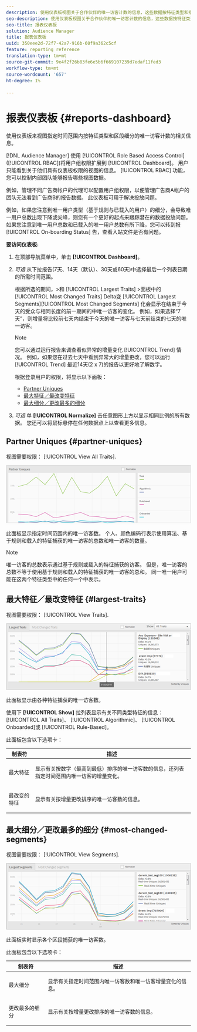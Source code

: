 ```yaml
---
description: 使用仪表板视图关于合作伙伴的唯一访客计数的信息，这些数据按特征类型和指定时间范围内的区段细分。
seo-description: 使用仪表板视图关于合作伙伴的唯一访客计数的信息，这些数据按特征类型和指定时间范围内的区段细分。
seo-title: 报表仪表板
solution: Audience Manager
title: 报表仪表板
uuid: 350eee2d-72f7-42a7-916b-60f9a362c5cf
feature: reporting reference
translation-type: tm+mt
source-git-commit: 9e4f2f26b83fe6e5b6f669107239d7edaf11fed3
workflow-type: tm+mt
source-wordcount: '657'
ht-degree: 1%

---
```



# 报表仪表板 {#reports-dashboard}

使用仪表板来视图指定时间范围内按特征类型和区段细分的唯一访客计数的相关信息。

<!-- 

c_dashboard.xml

 -->

[!DNL Audience Manager] 使用 [!UICONTROL Role Based Access Control] ([!UICONTROL RBAC])将用户组权限扩展到 [!UICONTROL Dashboard]。 用户只能看到关于他们具有仪表板权限的视图的信息。 [!UICONTROL RBAC] 功能，您可以控制内部团队能够报告哪些视图数据。

例如，管理不同广告商帐户的代理可以配置用户组权限，以便管理广告商A帐户的团队无法看到广告商B的报告数据。 此仪表板可用于解决投放问题。

例如，如果您注意到唯一用户类型（基于规则与已载入的用户）的细分，会导致唯一用户总数出现下降或尖峰，则您有一个更好的起点来跟踪潜在的数据投放问题。 如果您注意到唯一用户总数和已载入的唯一用户总数有所下降，您可以转到报 [!UICONTROL On-boarding Status] 告，查看入站文件是否有问题。

**要访问仪表板:**

1. 在顶部导航菜单中，单击 **[!UICONTROL Dashboard]**。
2. *可选* 从下拉报告(7天、14天（默认）、30天或60天)中选择最后一个列表日期的所需时间范围。

   根据所选的期间，>和 [!UICONTROL Largest Traits] >面板中的 [!UICONTROL Most Changed Traits] Delta变 [!UICONTROL Largest Segments][!UICONTROL Most Changed Segments] 化会显示在结束于今天的受众与相同长度的前一期间的中唯一访客的变化。 例如，如果选择“7天”，则增量将比较前七天内结束于今天的唯一访客与七天前结束的七天的唯一访客。

   >[!NOTE]
   >
   >您可以通过运行报告来调查看似异常的增量变化 [!UICONTROL Trend] 情况。 例如，如果您在过去七天中看到异常大的增量更改，您可以运行 [!UICONTROL Trend] 最近14天(2 x 7)的报告以更好地了解数字。

   根据登录用户的权限，将显示以下面板：

   * [Partner Uniques](../reporting/reports-dashboard.md#partner-uniques)
   * [最大特征／最改变特征](../reporting/reports-dashboard.md#largest-traits)
   * [最大细分／更改最多的细分](../reporting/reports-dashboard.md#most-changed-segments)

3. *可选* 单 **[!UICONTROL Normalize]** 击任意图形上方以显示相同比例的所有数据。 您还可以将鼠标悬停在任何数据点上以查看更多信息。

## Partner Uniques {#partner-uniques}

视图需要权限： [!UICONTROL View All Traits].

![](assets/partner_uniques.png)

此面板显示指定时间范围内的唯一访客数。 个人、颜色编码行表示使用算法、基于规则和载入的特征捕获的唯一访客的总数和唯一访客的数量。

>[!NOTE]
>
>唯一访客的总数表示通过基于规则或载入的特征捕获的访客。 但是，唯一访客的总数不等于使用基于规则和载入的特征捕获的唯一访客的总和。 同一唯一用户可能在这两个特征类型中的任何一个中表示。

## 最大特征／最改变特征 {#largest-traits}

视图需要权限： [!UICONTROL View Traits].

![](assets/largest_traits.png)

此面板显示由各种特征捕获的唯一访客数。

使用下 **[!UICONTROL Show]** 拉列表显示有关不同类型特征的信息： [!UICONTROL All Traits]、 [!UICONTROL Algorithmic]、 [!UICONTROL Onboarded]或 [!UICONTROL Rule-Based]。

此面板包含以下选项卡：

<table id="table_DA48BDEB4E0143BEA4EB85AC26FF6AE3"> 
 <thead> 
  <tr> 
   <th colname="col1" class="entry"> 制表符 </th> 
   <th colname="col2" class="entry"> 描述 </th> 
  </tr> 
 </thead>
 <tbody> 
  <tr> 
   <td colname="col1"> <p><span class="wintitle"> 最大特征</span> </p> </td> 
   <td colname="col2"> <p>显示有关按数字（最高到最低）排序的唯一访客数的信息，还列表指定时间范围内唯一访客的增量变化。 </p> </td> 
  </tr> 
  <tr> 
   <td colname="col1"> <p><span class="wintitle"> 最改变的特征</span> </p> </td> 
   <td colname="col2"> <p>显示有关按增量更改排序的唯一访客数的信息。 </p> </td> 
  </tr> 
 </tbody> 
</table>

## 最大细分／更改最多的细分 {#most-changed-segments}

视图需要权限： [!UICONTROL View Segments].

![](assets/largest_segments.png)

此面板实时显示各个区段捕获的唯一访客数。

此面板包含以下选项卡：

<table id="table_8E22E0579FA74C5A86CC40B40B2548BE"> 
 <thead> 
  <tr> 
   <th colname="col1" class="entry"> 制表符 </th> 
   <th colname="col2" class="entry"> 描述 </th> 
  </tr> 
 </thead>
 <tbody> 
  <tr> 
   <td colname="col1"> <p><span class="wintitle"> 最大细分</span> </p> </td> 
   <td colname="col2"> <p>显示有关指定时间范围内唯一访客数和唯一访客增量变化的信息。 </p> </td> 
  </tr> 
  <tr> 
   <td colname="col1"> <p><span class="wintitle"> 更改最多的细分</span> </p> </td> 
   <td colname="col2"> <p>显示有关按增量更改排序的唯一访客数的信息。 </p> </td> 
  </tr> 
 </tbody> 
</table>

